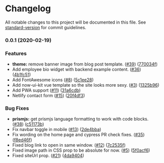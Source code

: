 # Changelog

All notable changes to this project will be documented in this file. See [standard-version](https://github.com/conventional-changelog/standard-version) for commit guidelines.

### 0.0.1 (2020-02-19)


### Features

* **theme:** remove banner image from blog post template. ([#39](https://github.com/fragment2501/fragment2501-bs4/issues/39)) ([770034f](https://github.com/fragment2501/fragment2501-bs4/commit/770034f054f13fae10ba4baba7e60f9c2eecc611))
* Add employee bio widget with backend example content. ([#36](https://github.com/fragment2501/fragment2501-bs4/issues/36)) ([4b1fc51](https://github.com/fragment2501/fragment2501-bs4/commit/4b1fc5175ef9588f22e1e181630d8be78731dd78))
* Add FontAwesome icons ([#8](https://github.com/fragment2501/fragment2501-bs4/issues/8)) ([5c1ee28](https://github.com/fragment2501/fragment2501-bs4/commit/5c1ee284746d6325bf003a40e22cb4b7c4a1df6c))
* Add now-ui-kit vue template so the site looks more sexy. ([#3](https://github.com/fragment2501/fragment2501-bs4/issues/3)) ([1325b96](https://github.com/fragment2501/fragment2501-bs4/commit/1325b968610a0e566930a45cb5c86d9e729fa947))
* Add PWA support ([#11](https://github.com/fragment2501/fragment2501-bs4/issues/11)) ([31a6cdb](https://github.com/fragment2501/fragment2501-bs4/commit/31a6cdbd9b75fcfe9e74e8da844b5b1d5db7ad60))
* Netlify contact form ([#15](https://github.com/fragment2501/fragment2501-bs4/issues/15)) ([20f4df3](https://github.com/fragment2501/fragment2501-bs4/commit/20f4df35b462c1055343c076136c605a798832d6))


### Bug Fixes

* **prismjs:** get prismjs language formatting to work with code blocks. ([#38](https://github.com/fragment2501/fragment2501-bs4/issues/38)) ([c51173b](https://github.com/fragment2501/fragment2501-bs4/commit/c51173bc28135af01aa2036875646991164c6464))
* Fix navbar toggle in mobile ([#13](https://github.com/fragment2501/fragment2501-bs4/issues/13)) ([2de4bba](https://github.com/fragment2501/fragment2501-bs4/commit/2de4bbac23d31237b74959e274445f1ab3e69f15))
* Fix wording on the home page and cypress PR check fixes. ([#35](https://github.com/fragment2501/fragment2501-bs4/issues/35)) ([f8ed46f](https://github.com/fragment2501/fragment2501-bs4/commit/f8ed46f4b2e04dc0e2906c1faf9b3b2680199c96))
* Fixed blog link to open in same window. ([#12](https://github.com/fragment2501/fragment2501-bs4/issues/12)) ([7c2535f](https://github.com/fragment2501/fragment2501-bs4/commit/7c2535ffcfab750acd57bc59813afefa58d83482))
* Fixed image path in CSS prop to be absolute for now. ([#5](https://github.com/fragment2501/fragment2501-bs4/issues/5)) ([5f0acf6](https://github.com/fragment2501/fragment2501-bs4/commit/5f0acf66276e7229455053ab90c5b6ed09ef23ae))
* Fixed siteUrl prop. ([#21](https://github.com/fragment2501/fragment2501-bs4/issues/21)) ([4da9404](https://github.com/fragment2501/fragment2501-bs4/commit/4da9404a2eb087fafed1da5dd5b23e2652302fa8))

